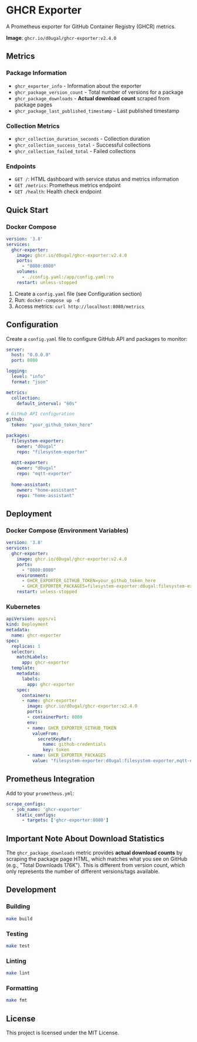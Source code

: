 # GHCR Exporter

A Prometheus exporter for GitHub Container Registry (GHCR) metrics.

**Image**: `ghcr.io/d0ugal/ghcr-exporter:v2.4.0`

## Metrics

### Package Information
- `ghcr_exporter_info` - Information about the exporter
- `ghcr_package_version_count` - Total number of versions for a package
- `ghcr_package_downloads` - **Actual download count** scraped from package pages
- `ghcr_package_last_published_timestamp` - Last published timestamp

### Collection Metrics
- `ghcr_collection_duration_seconds` - Collection duration
- `ghcr_collection_success_total` - Successful collections
- `ghcr_collection_failed_total` - Failed collections

### Endpoints
- `GET /`: HTML dashboard with service status and metrics information
- `GET /metrics`: Prometheus metrics endpoint
- `GET /health`: Health check endpoint

## Quick Start

### Docker Compose

```yaml
version: '3.8'
services:
  ghcr-exporter:
    image: ghcr.io/d0ugal/ghcr-exporter:v2.4.0
    ports:
      - "8080:8080"
    volumes:
      - ./config.yaml:/app/config.yaml:ro
    restart: unless-stopped
```

1. Create a `config.yaml` file (see Configuration section)
2. Run: `docker-compose up -d`
3. Access metrics: `curl http://localhost:8080/metrics`

## Configuration

Create a `config.yaml` file to configure GitHub API and packages to monitor:

```yaml
server:
  host: "0.0.0.0"
  port: 8080

logging:
  level: "info"
  format: "json"

metrics:
  collection:
    default_interval: "60s"

# GitHub API configuration
github:
  token: "your_github_token_here"

packages:
  filesystem-exporter:
    owner: "d0ugal"
    repo: "filesystem-exporter"
  
  mqtt-exporter:
    owner: "d0ugal"
    repo: "mqtt-exporter"
  
  home-assistant:
    owner: "home-assistant"
    repo: "home-assistant"
```

## Deployment

### Docker Compose (Environment Variables)

```yaml
version: '3.8'
services:
  ghcr-exporter:
    image: ghcr.io/d0ugal/ghcr-exporter:v2.4.0
    ports:
      - "8080:8080"
    environment:
      - GHCR_EXPORTER_GITHUB_TOKEN=your_github_token_here
      - GHCR_EXPORTER_PACKAGES=filesystem-exporter:d0ugal:filesystem-exporter,mqtt-exporter:d0ugal:mqtt-exporter
    restart: unless-stopped
```

### Kubernetes

```yaml
apiVersion: apps/v1
kind: Deployment
metadata:
  name: ghcr-exporter
spec:
  replicas: 1
  selector:
    matchLabels:
      app: ghcr-exporter
  template:
    metadata:
      labels:
        app: ghcr-exporter
    spec:
      containers:
      - name: ghcr-exporter
        image: ghcr.io/d0ugal/ghcr-exporter:v2.4.0
        ports:
        - containerPort: 8080
        env:
        - name: GHCR_EXPORTER_GITHUB_TOKEN
          valueFrom:
            secretKeyRef:
              name: github-credentials
              key: token
        - name: GHCR_EXPORTER_PACKAGES
          value: "filesystem-exporter:d0ugal:filesystem-exporter,mqtt-exporter:d0ugal:mqtt-exporter"
```

## Prometheus Integration

Add to your `prometheus.yml`:

```yaml
scrape_configs:
  - job_name: 'ghcr-exporter'
    static_configs:
      - targets: ['ghcr-exporter:8080']
```

## Important Note About Download Statistics

The `ghcr_package_downloads` metric provides **actual download counts** by scraping the package page HTML, which matches what you see on GitHub (e.g., "Total Downloads 176K"). This is different from version count, which only represents the number of different versions/tags available.

## Development

### Building

```bash
make build
```

### Testing

```bash
make test
```

### Linting

```bash
make lint
```

### Formatting

```bash
make fmt
```

## License

This project is licensed under the MIT License.
